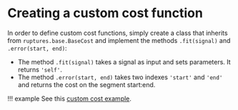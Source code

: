 # Creating a custom cost function

In order to define custom cost functions, simply create a class that inherits from
`ruptures.base.BaseCost` and implement the methods `.fit(signal)` and `.error(start, end)`:

- The method `.fit(signal)` takes a signal as input and sets parameters. It returns `'self'`.
- The method `.error(start, end)` takes two indexes `'start'` and `'end'`  and returns the cost on the segment start:end.

!!! example
    See this [custom cost example](user-guide/costs/costcustom.md).

